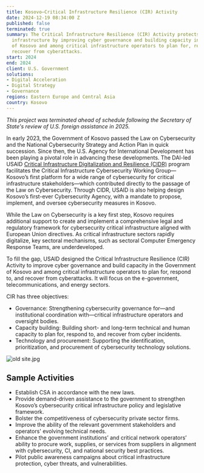 ```yaml
---
title: Kosovo—Critical Infrastructure Resilience (CIR) Activity
date: 2024-12-19 08:34:00 Z
published: false
terminated: true
summary: The Critical Infrastructure Resilience (CIR) Activity protects Kosovo’s critical
  infrastructure by improving cyber governance and building capacity in the Government
  of Kosovo and among critical infrastructure operators to plan for, respond to, and
  recover from cyberattacks.
start: 2024
end: 2024
client: U.S. Government
solutions:
- Digital Acceleration
- Digital Strategy
- Governance
regions: Eastern Europe and Central Asia
country: Kosovo
---
```

<aside><em>This project was terminated ahead of schedule following the Secretary of State's review of U.S. foreign assistance in 2025.</em></aside>

In early 2023, the Government of Kosovo passed the Law on Cybersecurity and the National Cybersecurity Strategy and Action Plan in quick succession. Since then, the U.S. Agency for International Development has been playing a pivotal role in advancing these developments. The DAI-led USAID [Critical Infrastructure Digitalization and Resilience (CIDR)](https://www.dai.com/our-work/projects/regional-critical-infrastructure-digitalization-and-resilience-cidr) program facilitates the Critical Infrastructure Cybersecurity Working Group—Kosovo’s first platform for a wide range of cybersecurity for critical infrastructure stakeholders—which contributed directly to the passage of the Law on Cybersecurity. Through CIDR, USAID is also helping design Kosovo’s first-ever Cybersecurity Agency, with a mandate to propose, implement, and oversee cybersecurity measures in Kosovo.

While the Law on Cybersecurity is a key first step, Kosovo requires additional support to create and implement a comprehensive legal and regulatory framework for cybersecurity critical infrastructure aligned with European Union directives. As critical infrastructure sectors rapidly digitalize, key sectoral mechanisms, such as sectoral Computer Emergency Response Teams, are underdeveloped.

To fill the gap, USAID designed the Critical Infrastructure Resilience (CIR) Activity to improve cyber governance and build capacity in the Government of Kosovo and among critical infrastructure operators to plan for, respond to, and recover from cyberattacks. It will focus on the e-government, telecommunications, and energy sectors.

CIR has three objectives:

* Governance: Strengthening cybersecurity governance for—and institutional coordination with—critical infrastructure operators and oversight bodies.
* Capacity building: Building short- and long-term technical and human capacity to plan for, respond to, and recover from cyber incidents.
* Technology and procurement: Supporting the identification, prioritization, and procurement of cybersecurity technology solutions.

![old site.jpg](/uploads/old%20site.jpg)

## Sample Activities

* Establish CSA in accordance with the new laws.
* Provide demand-driven assistance to the government to strengthen Kosovo’s cybersecurity critical infrastructure policy and legislative framework.
* Bolster the competitiveness of cybersecurity private sector firms.
* Improve the ability of the relevant government stakeholders and operators' evolving technical needs.
* Enhance the government institutions’ and critical network operators’ ability to procure work, supplies, or services from suppliers in alignment with cybersecurity, CI, and national security best practices.
* Pilot public awareness campaigns about critical infrastructure protection, cyber threats, and vulnerabilities.
